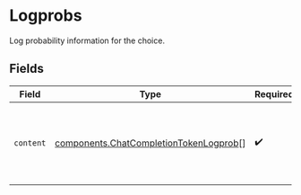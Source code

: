 # Logprobs

Log probability information for the choice.


## Fields

| Field                                                                                            | Type                                                                                             | Required                                                                                         | Description                                                                                      |
| ------------------------------------------------------------------------------------------------ | ------------------------------------------------------------------------------------------------ | ------------------------------------------------------------------------------------------------ | ------------------------------------------------------------------------------------------------ |
| `content`                                                                                        | [components.ChatCompletionTokenLogprob](../../models/components/chatcompletiontokenlogprob.md)[] | :heavy_check_mark:                                                                               | A list of message content tokens with log probability information.                               |